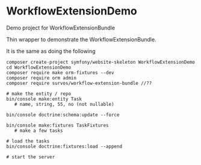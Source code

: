# WorkflowExtensionDemo
Demo project for WorkflowExtensionBundle

Thin wrapper to demonstrate the WorkflowExtensionBundle.

It is the same as doing the following
 
    composer create-project symfony/website-skeleton WorkflowExtensionDemo
    cd WorkflowExtensionDemo
    composer require make orm-fixtures --dev
    composer require orm admin 
    composer require survos/workflow-extension-bundle //??
    
    # make the entity / repo
    bin/console make:entity Task
       # name, string, 55, no (not nullable)
       
    bin/console doctrine:schema:update --force

    bin/console make:fixtures TaskFixtures
       # make a few tasks
      
    # load the tasks
    bin/console doctrine:fixtures:load --append
    
    # start the server
    
    
